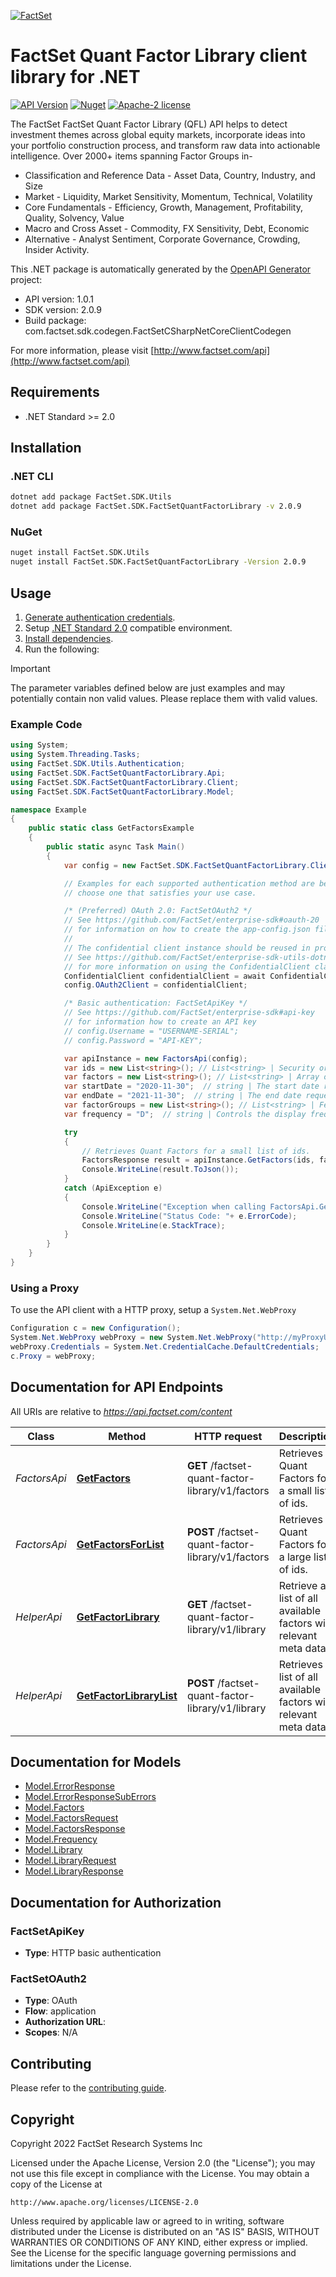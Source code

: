 [![FactSet](https://raw.githubusercontent.com/factset/enterprise-sdk/main/docs/images/factset-logo.svg)](https://www.factset.com)

# FactSet Quant Factor Library client library for .NET

[![API Version](https://img.shields.io/badge/api-v1.0.1-blue)]()
[![Nuget](https://img.shields.io/nuget/v/FactSet.SDK.FactSetQuantFactorLibrary)](https://www.nuget.org/packages/FactSet.SDK.FactSetQuantFactorLibrary)
[![Apache-2 license](https://img.shields.io/badge/license-Apache2-brightgreen.svg)](https://www.apache.org/licenses/LICENSE-2.0)

The FactSet FactSet Quant Factor Library (QFL) API helps to detect investment themes across global equity markets, incorporate ideas into your portfolio construction process, and transform raw data into actionable intelligence. Over 2000+ items spanning Factor Groups in-
  * Classification and Reference Data - Asset Data, Country, Industry, and Size
  * Market - Liquidity, Market Sensitivity, Momentum, Technical, Volatility
  * Core Fundamentals - Efficiency, Growth, Management, Profitability, Quality, Solvency, Value
  * Macro and Cross Asset - Commodity, FX Sensitivity, Debt, Economic
  * Alternative - Analyst Sentiment, Corporate Governance, Crowding, Insider Activity.


This .NET package is automatically generated by the [OpenAPI Generator](https://openapi-generator.tech) project:

- API version: 1.0.1
- SDK version: 2.0.9
- Build package: com.factset.sdk.codegen.FactSetCSharpNetCoreClientCodegen

For more information, please visit [http://www.factset.com/api](http://www.factset.com/api)

## Requirements

* .NET Standard >= 2.0

## Installation

### .NET CLI

```bash
dotnet add package FactSet.SDK.Utils
dotnet add package FactSet.SDK.FactSetQuantFactorLibrary -v 2.0.9
```

### NuGet

```bash
nuget install FactSet.SDK.Utils
nuget install FactSet.SDK.FactSetQuantFactorLibrary -Version 2.0.9
```

## Usage

1. [Generate authentication credentials](../../../../README.md#authentication).
2. Setup [.NET Standard 2.0](https://docs.microsoft.com/en-us/dotnet/standard/net-standard?tabs=net-standard-2-0) compatible environment.
3. [Install dependencies](#installation).
4. Run the following:

> [!IMPORTANT]
> The parameter variables defined below are just examples and may potentially contain non valid values. Please replace them with valid values.

### Example Code

```csharp
using System;
using System.Threading.Tasks;
using FactSet.SDK.Utils.Authentication;
using FactSet.SDK.FactSetQuantFactorLibrary.Api;
using FactSet.SDK.FactSetQuantFactorLibrary.Client;
using FactSet.SDK.FactSetQuantFactorLibrary.Model;

namespace Example
{
    public static class GetFactorsExample
    {
        public static async Task Main()
        {
            var config = new FactSet.SDK.FactSetQuantFactorLibrary.Client.Configuration();

            // Examples for each supported authentication method are below,
            // choose one that satisfies your use case.

            /* (Preferred) OAuth 2.0: FactSetOAuth2 */
            // See https://github.com/FactSet/enterprise-sdk#oauth-20
            // for information on how to create the app-config.json file
            //
            // The confidential client instance should be reused in production environments.
            // See https://github.com/FactSet/enterprise-sdk-utils-dotnet#authentication
            // for more information on using the ConfidentialClient class
            ConfidentialClient confidentialClient = await ConfidentialClient.CreateAsync("/path/to/app-config.json");
            config.OAuth2Client = confidentialClient;

            /* Basic authentication: FactSetApiKey */
            // See https://github.com/FactSet/enterprise-sdk#api-key
            // for information how to create an API key
            // config.Username = "USERNAME-SERIAL";
            // config.Password = "API-KEY";

            var apiInstance = new FactorsApi(config);
            var ids = new List<string>(); // List<string> | Security or Entity identifiers. FactSet Identifiers, tickers, CUSIP and SEDOL are accepted as inputs. **NOTE:** Fixed Income identifiers, ETFs, and Options are not accepted in this endpoint. <p>***Maximum possible ids limit** =  3500 per request*</p> `NOTE:` *The maximum possible ids limit for a request will **decrease** based on the size of the historical date range, the number of factors or factorGroups requested.* *<p> GET Method URL request lines are also limited to a total length of 8192 bytes (8KB). In cases where the service allows for thousands of ids, which may lead to exceeding this request line limit of 8KB, its advised for any requests with large request lines to be requested through the respective \"POST\" method.</p>* 
            var factors = new List<string>(); // List<string> | Array of individual Factor Items requested. For a list of all available factors and descriptions use the `/library` endpoint.***<p>factors limit** = 20 individual factors per request* 
            var startDate = "2020-11-30";  // string | The start date requested for a given date range in **YYYY-MM-DD** format. Future dates (T+1) are not accepted in this endpoint. 
            var endDate = "2021-11-30";  // string | The end date requested for a given date range in **YYYY-MM-DD** format. Future dates (T+1) are not accepted in this endpoint. **NOTE:** The input endDate must come AFTER the input startDate. 
            var factorGroups = new List<string>(); // List<string> | Fetch a collection of Factors that fall within one of the below \"groups\". For example, resting factorGroup=Momentum will return all factors under the momentum group. To know which items are available in each group use the /library endpoint.***<p>factor groups limit** = 5 factor groups per request* ### Classification and Reference |Group|Descriptions| |- --|- --| |Asset_Data|Easily input security-level metadata into your quantitative research process. Common metrics used include Days Since Report, Days to Report, ADR Flag, and Minimum Lot Size. Integrate variables from FactSet Reference, FactSet Fundamentals, and FactSet Estimates databases to impose portfolio constraints and access general reference data.| |Country|Evaluate securities based on the countries in which they have the highest exposure. Analyze company-level exposures across various countries and measure how concentrated a firm’s business is within their countries of operation. Metrics are derived from FactSet Reference and FactSet Geographic Revenue Exposure (GeoRev) databases and include Country Exposure, Country of Incorporation, and Country of Risk.| |Industry|Classify securities based on the industries in which they generate the majority of their revenues. Incorporate variables from the FactSet Revere Business and Industry Classification System (RBICS) database to measure how concentrated a firm’s business is within the industries they operate and across various sub-sectors. Common metrics include Industry Classifications, Industry Exposures, and Industry Concentration.| |Size|Assess how large or small a company is relative to industry peers. Create size buckets and clarify the systematic portion of company returns using variables from FactSet Prices, FactSet RBICS, FactSet Fundamentals, and FactSet Estimates. Common metrics include Size Classification, Enterprise Value, and Market Share.| ### Market Factors |Group|Descriptions| |- --|- --| |Liquidity|Assess how investible a security is, as well as the potential market impact of a trade using signals built off pricing and volume data from FactSet Prices. Integrate factors as components into your alpha models to evaluate systematic risk or input them into your portfolio construction models to dictate how much of an asset can be bought or sold based on liquidity levels. Common metrics include Average Dollars Traded, Share Turnover, and Bid Ask Spread.| |Market Sensitivity|Clarify the common variations in stock returns attributable to the performance of their local market indices. Leverage regressions performed between security-level and market-index returns across different return horizons and methodologies. Metrics are derived from FactSet Prices and include Beta R-Squared, Up Market Beta, and Down Market Beta.| |Momentum|Analyze the historical momentum of a security and uncover how each underlying data item, calculation, and horizon can be meaningful in different situations. Metrics are derived from FactSet Prices and include 52W Position, Return Momentum, and Velocity.| |Technical|Forecast the direction of future price movements based on historical market data and leverage heuristic or pattern-based signals from FactSet Prices. Common metrics include Average True Range, Ulcer Performance Index, and Money Flow Volume.| |Volatility|Measure the uncertainty in asset price movements with indicators from the FactSet Prices database. Capture various forms of uncertainty by employing statistical calculations on security performance data. Common metrics include Return Volatility, Semivariance, and Turbulence.| ### Core Fundamentals |Group|Descriptions| |- --|- --| |Efficiency|Leverage core financial data to determine how effectively a company uses its assets, collects payments, and operates its business. Most variables are measured as turnover ratios and include changes over time to provide transparency into the efficiency of each business process. Metrics are derived from FactSet Fundamentals and FactSet Estimates and include Asset Turnover, Receivables Turnover, and Cash Conversion Cycle| |Growth|Measure a company’s ability to grow faster than its peers. Compare the future expected growth of a company with its historical growth and view growth rates adjusted for stability. Integrate variables from FactSet RBICS, FactSet Fundamentals, and FactSet Estimates to analyze growth rates over multiple horizons including Market Share, Sales, and EPS Growth| |Management|Gain insight into how management finances their business and the decisions they make that impact the core financial statements. These choices are reflected in changes to total debt or equity, the overall size of the balance sheet, and decisions around the accounting methods used. Metrics are derived from FactSet Fundamentals and FactSet Estimates and include Capital Expenditures (CAPEX) Growth, Equity Buyback Ratio, and Depreciation & Amortization Variability| |Profitability|Evaluate a company’s ability to generate income relative to its revenue or balance sheet metrics. Identify lucrative businesses relative to their industry, region, and size profile. Metrics are derived from FactSet Fundamentals and FactSet Estimates and include Return on Assets, Return on Invested Capital Change, and Return on Total Equity |Quality|Understand the overall financial health and quality of a company’s business. Use historical data from FactSet Fundamentals to analyze balance sheet health, stability of earnings and profit margins, variability in cash flows, and trends that look beyond headline financial metrics. Common metrics include Cash Earnings Ratio Variability, Revenue Stability, and Accruals Ratios. Composite quality scores (i.e., the Piotroski F-Score, Beneish M-Score, and Altman Z-Score) and their underlying components are also available as individual metrics.| |Solvency|Measure a company’s ability to meet their short- and long-term financial obligations and determine the degree of leverage employed to run their business. Incorporate financial ratios from FactSet Fundamentals and FactSet Estimates to quantify liability or debt obligation relative to earnings, cash flows, equities, or items from the asset side of the balance sheet. Common metrics include Current Ratio, Current Asset Liquidity, and Debt to Equity Change.| |Value|Quickly determine how cheap or expensive a company is based on common security-level characteristics from FactSet Prices, FactSet Fundamentals, and FactSet Estimates. Apply factors as an intersection between other factors for a more customized analysis, such as finding the cheapest stocks among the highest quality companies. Common metrics include Earnings Yield, Book to Price, and Revenue to Enterprise Value.| ### Macro and Cross-Asset |Group|Descriptions| |- --|- --| |Commodity|Quantify the impact movements in the commodity markets have on equity prices. Metrics are derived from FactSet Prices and allow you to measure company-level exposure to commodities such as Gold, Crude Oil, Coffee, and Live Cattle.| |FX_Sensitivity| Analyze security-level sensitivity to fluctuations in the currency markets. Metrics are derived from FactSet Prices and allow you to identify company exposures to currencies such as USD, EUR, JPY, and CNY. |Debt|Uncover details related to company debt through issuer-level factor exposures. Use the FactSet Fixed Income Prices & Derived Analytics database to aggregate metrics at the company level. Common metrics include Effective Duration, Option Adjusted Spread, and Yield to Worst.| |Economic|Capture daily security exposures to leading economic indicator forecasts. Leverage the Quant Factor Library’s detailed country exposure model to attribute economic measures to individual companies. Metrics are derived from FactSet Economic Estimates and include Real GPD Growth, Industrial Production Growth, Core CPI Inflation, and Policy Rates. ### Alternative |Group|Descriptions| |- --|- --| |Analyst_Sentiment|Analyze a security’s outlook from the perspective of a sell-side research analyst. Leverage consensus estimates data from the FactSet Estimates database to analyze the directional change in estimate revisions for various financial statement items and time periods. Common metrics include Sales Estimate Revisions, Free Cash Flow Estimate Revisions, and Robust Estimate Revisions.| |Corporate_Governance|Identify companies with strong corporate governance. Analyze the profile of a company’s management and board based on tenure, diversity, compensation incentives, and more factors from the FactSet People database. Common metrics include Management - Average Age, Board - Activist Member, and Executives - Average Bonus.| |Crowding|Understand the degree to which investors own, purchase, or sell a security. View characteristics of each investor’s profile and characterize crowding from passive, active, institutional, ETF, and hedge fund investors. Use metrics from FactSet Ownership, FactSet Prices, and FactSet Fundamentals to help identify potential effects of crowding such as whether certain investor types are acquiring or divesting from a given security. Common metrics include Active Buyer Percent of Portfolio Change, ETF Days to Liquidate, and Hedge Fund Percent Outstanding.| |Insider_Activity|Measure the degree to which insiders own, purchase, or sell their company’s stock. Analyze the sentiment of those with access to material non-public information or determine how the amount of insider ownership may impact management’s key business decisions. Metrics are derived from FactSet Ownership and include Insider Percent Outstanding, Insider Number of Buys, and Insider Seller Position Change. |ESG|Analyze Environmental, Social and Governance (ESG) behavior, which are aggregated and categorized into continuously updated, material ESG scores to uncover risks and opportunities from companies. Truvalue Labs focuses on company ESG behavior from external sources and includes both positive and negative events that go beyond traditional sources of ESG risk data.  (optional) 
            var frequency = "D";  // string | Controls the display frequency of the data returned.   * **D** = Daily   * **W** = Weekly, based on the last day of the week of the start date.   * **M** = Monthly, based on the last trading day of the month.   * **AM** = Monthly, based on the start date (e.g., if the start date is June 16, data is displayed for June 16, May 16, April 16 etc.).   * **CQ** = Quarterly based on the last trading day of the calendar quarter (March, June, September, or December).   * **AY** = Actual Annual, based on the start date.   * **CY** = Calendar Annual, based on the last trading day of the calendar year.  (optional)  (default to M)

            try
            {
                // Retrieves Quant Factors for a small list of ids.
                FactorsResponse result = apiInstance.GetFactors(ids, factors, startDate, endDate, factorGroups, frequency);
                Console.WriteLine(result.ToJson());
            }
            catch (ApiException e)
            {
                Console.WriteLine("Exception when calling FactorsApi.GetFactors: " + e.Message );
                Console.WriteLine("Status Code: "+ e.ErrorCode);
                Console.WriteLine(e.StackTrace);
            }
        }
    }
}
```

### Using a Proxy

To use the API client with a HTTP proxy, setup a `System.Net.WebProxy`

```csharp
Configuration c = new Configuration();
System.Net.WebProxy webProxy = new System.Net.WebProxy("http://myProxyUrl:80/");
webProxy.Credentials = System.Net.CredentialCache.DefaultCredentials;
c.Proxy = webProxy;
```

## Documentation for API Endpoints

All URIs are relative to *https://api.factset.com/content*

Class | Method | HTTP request | Description
------------ | ------------- | ------------- | -------------
*FactorsApi* | [**GetFactors**](https://github.com/FactSet/enterprise-sdk/tree/main/code/dotnet/FactSetQuantFactorLibrary/v1/docs/FactorsApi.md#getfactors) | **GET** /factset-quant-factor-library/v1/factors | Retrieves Quant Factors for a small list of ids.
*FactorsApi* | [**GetFactorsForList**](https://github.com/FactSet/enterprise-sdk/tree/main/code/dotnet/FactSetQuantFactorLibrary/v1/docs/FactorsApi.md#getfactorsforlist) | **POST** /factset-quant-factor-library/v1/factors | Retrieves Quant Factors for a large list of ids.
*HelperApi* | [**GetFactorLibrary**](https://github.com/FactSet/enterprise-sdk/tree/main/code/dotnet/FactSetQuantFactorLibrary/v1/docs/HelperApi.md#getfactorlibrary) | **GET** /factset-quant-factor-library/v1/library | Retrieve a list of all available factors with relevant meta data.
*HelperApi* | [**GetFactorLibraryList**](https://github.com/FactSet/enterprise-sdk/tree/main/code/dotnet/FactSetQuantFactorLibrary/v1/docs/HelperApi.md#getfactorlibrarylist) | **POST** /factset-quant-factor-library/v1/library | Retrieves a list of all available factors with relevant meta data.


## Documentation for Models

 - [Model.ErrorResponse](https://github.com/FactSet/enterprise-sdk/tree/main/code/dotnet/FactSetQuantFactorLibrary/v1/docs/ErrorResponse.md)
 - [Model.ErrorResponseSubErrors](https://github.com/FactSet/enterprise-sdk/tree/main/code/dotnet/FactSetQuantFactorLibrary/v1/docs/ErrorResponseSubErrors.md)
 - [Model.Factors](https://github.com/FactSet/enterprise-sdk/tree/main/code/dotnet/FactSetQuantFactorLibrary/v1/docs/Factors.md)
 - [Model.FactorsRequest](https://github.com/FactSet/enterprise-sdk/tree/main/code/dotnet/FactSetQuantFactorLibrary/v1/docs/FactorsRequest.md)
 - [Model.FactorsResponse](https://github.com/FactSet/enterprise-sdk/tree/main/code/dotnet/FactSetQuantFactorLibrary/v1/docs/FactorsResponse.md)
 - [Model.Frequency](https://github.com/FactSet/enterprise-sdk/tree/main/code/dotnet/FactSetQuantFactorLibrary/v1/docs/Frequency.md)
 - [Model.Library](https://github.com/FactSet/enterprise-sdk/tree/main/code/dotnet/FactSetQuantFactorLibrary/v1/docs/Library.md)
 - [Model.LibraryRequest](https://github.com/FactSet/enterprise-sdk/tree/main/code/dotnet/FactSetQuantFactorLibrary/v1/docs/LibraryRequest.md)
 - [Model.LibraryResponse](https://github.com/FactSet/enterprise-sdk/tree/main/code/dotnet/FactSetQuantFactorLibrary/v1/docs/LibraryResponse.md)


## Documentation for Authorization


### FactSetApiKey

- **Type**: HTTP basic authentication


### FactSetOAuth2

- **Type**: OAuth
- **Flow**: application
- **Authorization URL**: 
- **Scopes**: N/A


## Contributing

Please refer to the [contributing guide](../../../../CONTRIBUTING.md).

## Copyright

Copyright 2022 FactSet Research Systems Inc

Licensed under the Apache License, Version 2.0 (the "License");
you may not use this file except in compliance with the License.
You may obtain a copy of the License at

    http://www.apache.org/licenses/LICENSE-2.0

Unless required by applicable law or agreed to in writing, software
distributed under the License is distributed on an "AS IS" BASIS,
WITHOUT WARRANTIES OR CONDITIONS OF ANY KIND, either express or implied.
See the License for the specific language governing permissions and
limitations under the License.

